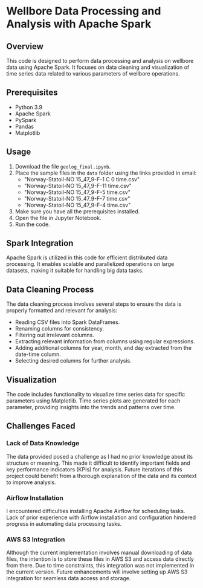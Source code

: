 # Wellbore Data Processing and Analysis with Apache Spark

## Overview
This code is designed to perform data processing and analysis on wellbore data using Apache Spark. It focuses on data cleaning and visualization of time series data related to various parameters of wellbore operations.

## Prerequisites
- Python 3.9
- Apache Spark
- PySpark
- Pandas
- Matplotlib

## Usage
1. Download the file `geolog_final.ipynb`.
2. Place the sample files in the `data` folder using the links provided in email:
   - "Norway-Statoil-NO 15_$47$_9-F-1 C 0 time.csv"
   - "Norway-Statoil-NO 15_$47$_9-F-11 time.csv"
   - "Norway-Statoil-NO 15_$47$_9-F-5 time.csv"
   - "Norway-Statoil-NO 15_$47$_9-F-7 time.csv"
   - "Norway-Statoil-NO 15_$47$_9-F-4 time.csv"
3. Make sure you have all the prerequisites installed.
4. Open the file in Jupyter Notebook.
5. Run the code.

## Spark Integration
Apache Spark is utilized in this code for efficient distributed data processing. It enables scalable and parallelized operations on large datasets, making it suitable for handling big data tasks.

## Data Cleaning Process
The data cleaning process involves several steps to ensure the data is properly formatted and relevant for analysis:
- Reading CSV files into Spark DataFrames.
- Renaming columns for consistency.
- Filtering out irrelevant columns.
- Extracting relevant information from columns using regular expressions.
- Adding additional columns for year, month, and day extracted from the date-time column.
- Selecting desired columns for further analysis.

## Visualization
The code includes functionality to visualize time series data for specific parameters using Matplotlib. Time series plots are generated for each parameter, providing insights into the trends and patterns over time.

## Challenges Faced
### Lack of Data Knowledge
The data provided posed a challenge as I had no prior knowledge about its structure or meaning. This made it difficult to identify important fields and key performance indicators (KPIs) for analysis. Future iterations of this project could benefit from a thorough explanation of the data and its context to improve analysis.

### Airflow Installation
I encountered difficulties installing Apache Airflow for scheduling tasks. Lack of prior experience with Airflow installation and configuration hindered progress in automating data processing tasks.

### AWS S3 Integration
Although the current implementation involves manual downloading of data files, the intention is to store these files in AWS S3 and access data directly from there. Due to time constraints, this integration was not implemented in the current version. Future enhancements will involve setting up AWS S3 integration for seamless data access and storage.
